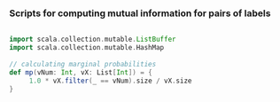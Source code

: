 ### Scripts for computing mutual information for pairs of labels

```scala

import scala.collection.mutable.ListBuffer
import scala.collection.mutable.HashMap
 
// calculating marginal probabilities
def mp(vNum: Int, vX: List[Int]) = {
     1.0 * vX.filter(_ == vNum).size / vX.size
}
```
